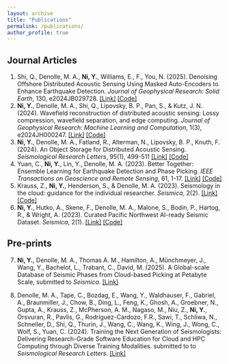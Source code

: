 ```yaml
---
layout: archive
title: "Publications"
permalink: /publications/
author_profile: true
---
```


## Journal Articles
1. Shi, Q., Denolle, M. A., **Ni, Y.**, Williams, E., F., You, N. (2025). Denoising Offshore Distributed Acoustic Sensing Using Masked Auto-Encoders to Enhance Earthquake Detection. *Journal of Geophysical Research: Solid Earth*, 130, e2024JB029728. [[Link]](https://agupubs.onlinelibrary.wiley.com/doi/10.1029/2024JB029728) [[Code]](https://github.com/Denolle-Lab/Shi_etal_2023_denoiseDAS)
2. **Ni, Y.**, Denolle, M. A., Shi, Q., Lipovsky, B. P., Pan, S., & Kutz, J. N. (2024). Wavefield reconstruction of distributed acoustic sensing: Lossy compression, wavefield separation, and edge computing. *Journal of Geophysical Research: Machine Learning and Computation*, 1(3), e2024JH000247. [[Link]](https://agupubs.onlinelibrary.wiley.com/doi/full/10.1029/2024JH000247) [[Code]](https://github.com/niyiyu/DAS-reconstruction)
3. **Ni, Y.**, Denolle, M. A., Fatland, R., Alterman, N., Lipovsky, B. P., Knuth, F. (2024). An Object Storage for Distributed Acoustic Sensing. *Seismological Research Letters*, 95(1), 499-511 [[Link]](https://pubs.geoscienceworld.org/ssa/srl/article/doi/10.1785/0220230172/628716/An-Object-Storage-for-Distributed-Acoustic-Sensing) [[Code]](https://github.com/niyiyu/dasstore)
4. Yuan, C., **Ni, Y.**, Lin, Y., Denolle, M. A. (2023). Better Together: Ensemble Learning for Earthquake Detection and Phase Picking. *IEEE Transactions on Geoscience and Remote Sensing*, 61, 1-17. [[Link]](https://ieeexplore.ieee.org/abstract/document/10266366) [[Code]](https://github.com/congcy/ELEP)
5. Krauss, Z., **Ni, Y.**, Henderson, S., & Denolle, M. A. (2023). Seismology in the cloud: guidance for the individual researcher. *Seismica*, 2(2). [[Link]](https://seismica.library.mcgill.ca/article/view/979) [[Code]](https://github.com/Denolle-Lab/seismicloud)
6. **Ni, Y.**, Hutko, A., Skene, F., Denolle, M. A., Malone, S., Bodin, P., Hartog, R., & Wright, A. (2023). Curated Pacific Northwest AI-ready Seismic Dataset. *Seismica*, 2(1). [[Link]](https://seismica.library.mcgill.ca/article/view/368) [[Code]](https://github.com/niyiyu/PNW-ML)

## Pre-prints
7. **Ni, Y.**, Denolle, M. A., Thomas A. M., Hamilton, A., Münchmeyer, J., Wang, Y., Bachelot, L., Trabant, C., David, M. (2025). A Global-scale Database of Seismic Phases from Cloud-based Picking at Petabyte Scale, submitted to *Seismica*. [[Link]](https://doi.org/10.48550/arXiv.2505.18874)

8. Denolle, M. A., Tape, C., Bozdag, E., Wang, Y., Waldhauser, F., Gabriel, A., Braunmiller, J., Chow, B., Ding, L., Feng, K., Ghosh, A., Groebner, N., Gupta, A., Krauss, Z., McPherson, A. M., Nagaso, M., Niu, Z., **Ni, Y.**, Örsvuran, R., Pavlis, G., Rodríguez-Cardozo, F.R., Sawi, T., Schliwa, N., Schneller, D., Shi, Q., Thurin, J., Wang, C., Wang, K., Wing, J., Wong, C., Wolf, S., Yuan, C. (2024). Training the Next Generation of Seismologists: Delivering Research-Grade Software Education for Cloud and HPC Computing through Diverse Training Modalities. submitted to to *Seismological Research Letters*. [[Link]](https://doi.org/10.48550/arXiv.2409.19147)